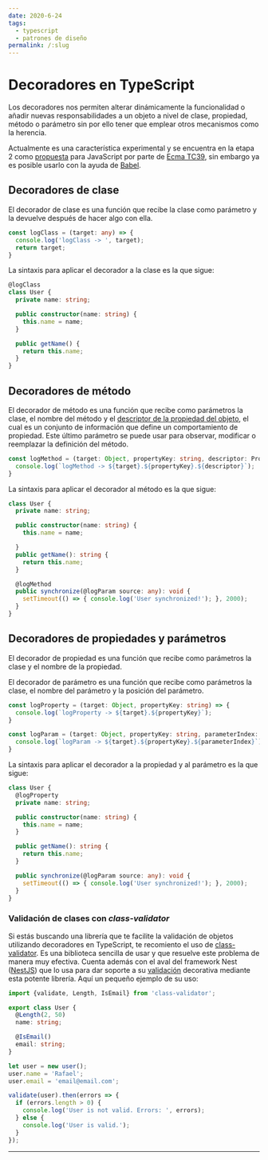 ```yaml
---
date: 2020-6-24
tags: 
  - typescript
  - patrones de diseño
permalink: /:slug
---
```


# Decoradores en TypeScript

<social-share class="social-share--header" />

Los decoradores nos permiten alterar dinámicamente la funcionalidad o añadir nuevas responsabilidades a un objeto a nivel de clase, propiedad, método o parámetro sin por ello tener que emplear otros mecanismos como la herencia.

Actualmente es una característica experimental y se encuentra en la etapa 2 como [propuesta](https://github.com/tc39/proposal-decorators) para JavaScript por parte de [Ecma TC39](https://github.com/tc39), sin embargo ya es posible usarlo con la ayuda de [Babel](https://babeljs.io/).

## Decoradores de clase

El decorador de clase es una función que recibe la clase como parámetro y la devuelve después de hacer algo con ella.

``` ts
const logClass = (target: any) => {
  console.log('logClass -> ', target);
  return target;
}
```

La sintaxis para aplicar el decorador a la clase es la que sigue:

``` ts
@logClass
class User {
  private name: string;

  public constructor(name: string) {
    this.name = name;
  }

  public getName() {
    return this.name;
  }
}
```

## Decoradores de método

El decorador de método es una función que recibe como parámetros la clase, el nombre del método y el [descriptor de la propiedad del objeto](https://developer.mozilla.org/en-US/docs/Web/JavaScript/Reference/Global_Objects/Object/defineProperty), el cual es un conjunto de información que define un comportamiento de propiedad. Este último parámetro se puede usar para observar, modificar o reemplazar la definición del método.

``` ts
const logMethod = (target: Object, propertyKey: string, descriptor: PropertyDescriptor) => {
  console.log(`logMethod -> ${target}.${propertyKey}.${descriptor}`);
}
```

La sintaxis para aplicar el decorador al método es la que sigue:

``` ts
class User {
  private name: string;

  public constructor(name: string) {
    this.name = name;

  }
  public getName(): string {
    return this.name;
  }

  @logMethod
  public synchronize(@logParam source: any): void {
    setTimeout(() => { console.log('User synchronized!'); }, 2000);
  }
}
```

## Decoradores de propiedades y parámetros

El decorador de propiedad es una función que recibe como parámetros la clase y el nombre de la propiedad.

El decorador de parámetro es una función que recibe como parámetros la clase, el nombre del parámetro y la posición del parámetro.

``` ts
const logProperty = (target: Object, propertyKey: string) => {
  console.log(`logProperty -> ${target}.${propertyKey}`);
}

const logParam = (target: Object, propertyKey: string, parameterIndex: number) => {
  console.log(`logParam -> ${target}.${propertyKey}.${parameterIndex}`);
}
```

La sintaxis para aplicar el decorador a la propiedad y al parámetro es la que sigue:

``` ts
class User {
  @logProperty
  private name: string;

  public constructor(name: string) {
    this.name = name;
  }

  public getName(): string {
    return this.name;
  }

  public synchronize(@logParam source: any): void {
    setTimeout(() => { console.log('User synchronized!'); }, 2000);
  }
}
```

### Validación de clases con _class-validator_

Si estás buscando una librería que te facilite la validación de objetos utilizando decoradores en TypeScript, te recomiento el uso de [class-validator](https://github.com/typestack/class-validator). Es una biblioteca sencilla de usar y que resuelve este problema de manera muy efectiva. Cuenta además con el aval del framework Nest ([NestJS](https://docs.nestjs.com/)) que lo usa para dar soporte a su [validación](https://docs.nestjs.com/techniques/validation) decorativa mediante esta potente librería. Aquí un pequeño ejemplo de su uso:

``` ts
import {validate, Length, IsEmail} from 'class-validator';

export class User {
  @Length(2, 50)
  name: string;

  @IsEmail()
  email: string;
}

let user = new user();
user.name = 'Rafael';
user.email = 'email@email.com';

validate(user).then(errors => { 
  if (errors.length > 0) {
    console.log('User is not valid. Errors: ', errors);
  } else {
    console.log('User is valid.');
  }
});
```

---
<social-share class="social-share--footer" />